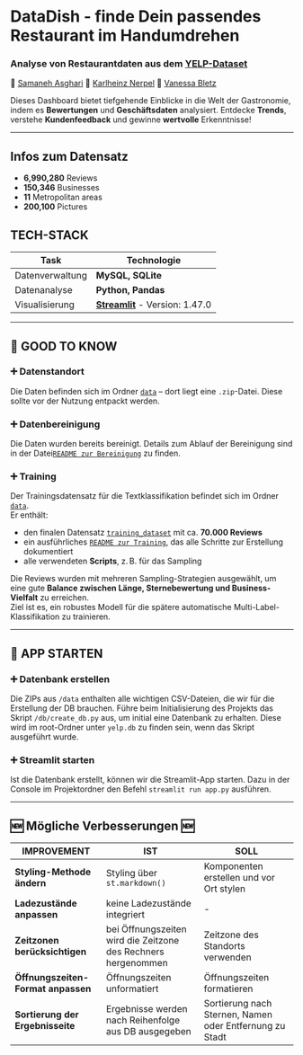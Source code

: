 # DataDish - finde Dein passendes Restaurant im Handumdrehen
### Analyse von Restaurantdaten aus dem [YELP-Dataset](https://business.yelp.com/data/resources/open-dataset/)
👥 [Samaneh Asghari](https://github.com/samaneh-asghari)
👥 [Karlheinz Nerpel](https://github.com/User-1175)
👥 [Vanessa Bletz](https://github.com/VanessaJohannsdottir)

Dieses Dashboard bietet tiefgehende Einblicke in die Welt der Gastronomie, indem es **Bewertungen** und **Geschäftsdaten** analysiert. Entdecke **Trends**, verstehe **Kundenfeedback** und gewinne **wertvolle** Erkenntnisse!

---

## Infos zum Datensatz
- **6,990,280** Reviews
- **150,346** Businesses
- **11** Metropolitan areas
- **200,100** Pictures

## TECH-STACK

| Task            | Technologie                                                   |
|-----------------|---------------------------------------------------------------|
| Datenverwaltung | **MySQL, SQLite**                                             |
| Datenanalyse    | **Python, Pandas**                                            |
| Visualisierung  | **[Streamlit](https://docs.streamlit.io/)** - Version: 1.47.0 |

---

## 💬 GOOD TO KNOW

### ➕ Datenstandort

Die Daten befinden sich im Ordner [`data`](./data/) – dort liegt eine `.zip`-Datei. Diese sollte vor der Nutzung entpackt werden.

### ➕ Datenbereinigung

Die Daten wurden bereits bereinigt. Details zum Ablauf der Bereinigung sind in der Datei[`README zur Bereinigung`](./cleaning/README.md) zu finden.

### ➕ Training

Der Trainingsdatensatz für die Textklassifikation befindet sich im Ordner  [`data`](./data/).  
Er enthält:

- den finalen Datensatz [`training_dataset`](./training/training_dataset_70k_balanced_token.zip) mit ca. **70.000 Reviews**  
- ein ausführliches [`README zur Training`](./training/README.md), das alle Schritte zur Erstellung dokumentiert  
- alle verwendeten **Scripts**, z. B. für das Sampling  

Die Reviews wurden mit mehreren Sampling-Strategien ausgewählt, um eine gute **Balance zwischen Länge, Sternebewertung und Business-Vielfalt** zu erreichen.  
Ziel ist es, ein robustes Modell für die spätere automatische Multi-Label-Klassifikation zu trainieren.

--- 
## 🚀 APP STARTEN

### ➕ Datenbank erstellen

Die ZIPs aus `/data` enthalten alle wichtigen CSV-Dateien, die wir für die Erstellung der DB brauchen. 
Führe beim Initialisierung des Projekts das Skript `/db/create_db.py` aus, um initial eine Datenbank zu erhalten. Diese wird im root-Ordner unter `yelp.db` zu finden sein, wenn das Skript ausgeführt wurde.

### ➕ Streamlit starten

Ist die Datenbank erstellt, können wir die Streamlit-App starten. Dazu in der Console im Projektordner den Befehl `streamlit run app.py` ausführen.

---

## 🆕 Mögliche Verbesserungen 🆕

| IMPROVEMENT                        | IST                                                           | SOLL                                                    |
|------------------------------------|---------------------------------------------------------------|---------------------------------------------------------|
| **Styling-Methode ändern**         | Styling über `st.markdown()`                                  | Komponenten erstellen und vor Ort stylen                |
| **Ladezustände anpassen**          | keine Ladezustände integriert                                 | -                                                       |
| **Zeitzonen berücksichtigen**      | bei Öffnungszeiten wird die Zeitzone des Rechners hergenommen | Zeitzone des Standorts verwenden                        |
| **Öffnungszeiten-Format anpassen** | Öffnungszeiten unformatiert                                   | Öffnungszeiten formatieren                              |
| **Sortierung der Ergebnisseite**   | Ergebnisse werden nach Reihenfolge aus DB ausgegeben          | Sortierung nach Sternen, Namen oder Entfernung zu Stadt |